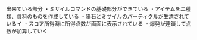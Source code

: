 出来ている部分
・ミサイルコマンドの基礎部分ができている
・アイテムを二種類、資料のものを作成している
・隕石とミサイルのパーティクルが生清されているイ
・スコア所得時に所得点数が画面に表示されている
・爆発が連鎖して点数が加算していく